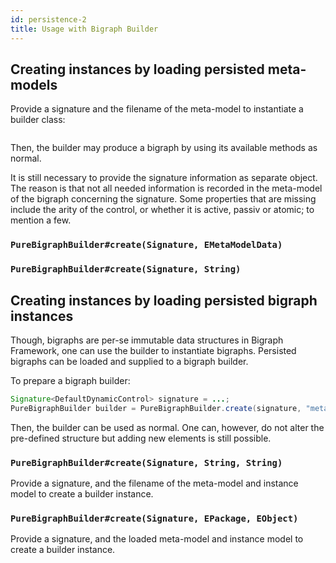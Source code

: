 ```yaml
---
id: persistence-2
title: Usage with Bigraph Builder
---
```


## Creating instances by loading persisted meta-models

Provide a signature and the filename of the meta-model to instantiate a builder class:

```java

```

Then, the builder may produce a bigraph by using its available methods as normal.

It is still necessary to provide the signature information as separate object. The reason is that not all needed information
is recorded in the meta-model of the bigraph concerning the signature. Some properties that are missing include the arity
of the control, or whether it is active, passiv or atomic; to mention a few.

### `PureBigraphBuilder#create(Signature, EMetaModelData)`

### `PureBigraphBuilder#create(Signature, String)`

## Creating instances by loading persisted bigraph instances

Though, bigraphs are per-se immutable data structures in Bigraph Framework, one can use the builder to instantiate bigraphs.
Persisted bigraphs can be loaded and supplied to a bigraph builder.

To prepare a bigraph builder:

```java
Signature<DefaultDynamicControl> signature = ...;
PureBigraphBuilder builder = PureBigraphBuilder.create(signature, "meta-model.xmi", "instance-model.ecore");
```

Then, the builder can be used as normal. One can, however, do not alter the pre-defined structure but adding new
elements is still possible.

### `PureBigraphBuilder#create(Signature, String, String)`

Provide a signature, and the filename of the meta-model and instance model to create a builder instance.

### `PureBigraphBuilder#create(Signature, EPackage, EObject)`

Provide a signature, and the loaded meta-model and instance model to create a builder instance.
